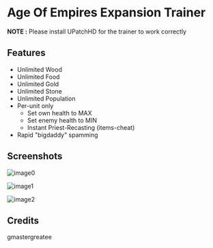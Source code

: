 # Age Of Empires Expansion Trainer

__NOTE :__ Please install UPatchHD for the trainer to work correctly

## Features

- Unlimited Wood
- Unlimited Food
- Unlimited Gold
- Unlimited Stone
- Unlimited Population
- Per-unit only
    - Set own health to MAX
    - Set enemy health to MIN
    - Instant Priest-Recasting (items-cheat)
- Rapid "bigdaddy" spamming

## Screenshots

![image0](https://github.com/gmastergreatee/AgeOfEmpiresTrainer/raw/master/images/img_0.png)

![image1](https://github.com/gmastergreatee/AgeOfEmpiresTrainer/raw/master/images/img_1.png)

![image2](https://github.com/gmastergreatee/AgeOfEmpiresTrainer/raw/master/images/img_2.png)

## Credits

gmastergreatee